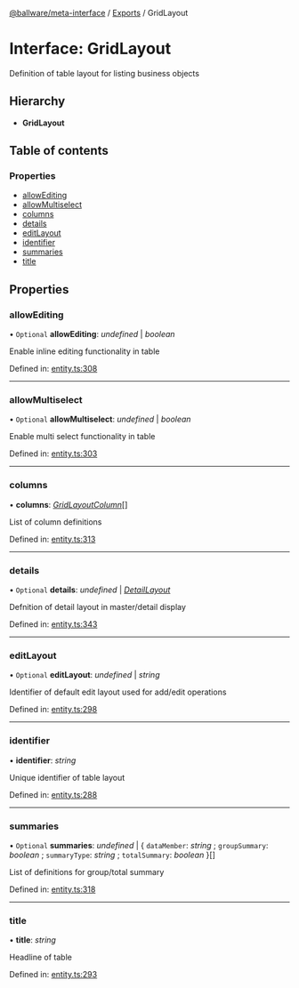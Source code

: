 [@ballware/meta-interface](../README.md) / [Exports](../modules.md) / GridLayout

# Interface: GridLayout

Definition of table layout for listing business objects

## Hierarchy

* **GridLayout**

## Table of contents

### Properties

- [allowEditing](gridlayout.md#allowediting)
- [allowMultiselect](gridlayout.md#allowmultiselect)
- [columns](gridlayout.md#columns)
- [details](gridlayout.md#details)
- [editLayout](gridlayout.md#editlayout)
- [identifier](gridlayout.md#identifier)
- [summaries](gridlayout.md#summaries)
- [title](gridlayout.md#title)

## Properties

### allowEditing

• `Optional` **allowEditing**: *undefined* \| *boolean*

Enable inline editing functionality in table

Defined in: [entity.ts:308](https://github.com/frankball/ballware-meta-interface/blob/157bdb2/src/entity.ts#L308)

___

### allowMultiselect

• `Optional` **allowMultiselect**: *undefined* \| *boolean*

Enable multi select functionality in table

Defined in: [entity.ts:303](https://github.com/frankball/ballware-meta-interface/blob/157bdb2/src/entity.ts#L303)

___

### columns

• **columns**: [*GridLayoutColumn*](gridlayoutcolumn.md)[]

List of column definitions

Defined in: [entity.ts:313](https://github.com/frankball/ballware-meta-interface/blob/157bdb2/src/entity.ts#L313)

___

### details

• `Optional` **details**: *undefined* \| [*DetailLayout*](detaillayout.md)

Defnition of detail layout in master/detail display

Defined in: [entity.ts:343](https://github.com/frankball/ballware-meta-interface/blob/157bdb2/src/entity.ts#L343)

___

### editLayout

• `Optional` **editLayout**: *undefined* \| *string*

Identifier of default edit layout used for add/edit operations

Defined in: [entity.ts:298](https://github.com/frankball/ballware-meta-interface/blob/157bdb2/src/entity.ts#L298)

___

### identifier

• **identifier**: *string*

Unique identifier of table layout

Defined in: [entity.ts:288](https://github.com/frankball/ballware-meta-interface/blob/157bdb2/src/entity.ts#L288)

___

### summaries

• `Optional` **summaries**: *undefined* \| { `dataMember`: *string* ; `groupSummary`: *boolean* ; `summaryType`: *string* ; `totalSummary`: *boolean*  }[]

List of definitions for group/total summary

Defined in: [entity.ts:318](https://github.com/frankball/ballware-meta-interface/blob/157bdb2/src/entity.ts#L318)

___

### title

• **title**: *string*

Headline of table

Defined in: [entity.ts:293](https://github.com/frankball/ballware-meta-interface/blob/157bdb2/src/entity.ts#L293)
